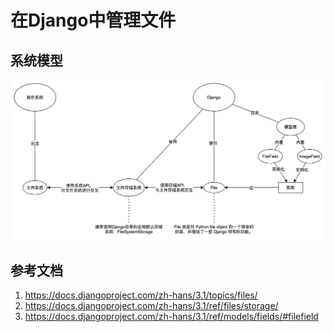 # 在Django中管理文件

## 系统模型
![managing_files+django_file_model](https://raw.githubusercontent.com/loli0con/picgo/master/images/managing_files%2Bdjango_file_model.png%2B2021-03-03-15-39-40)

## 参考文档
1. https://docs.djangoproject.com/zh-hans/3.1/topics/files/
2. https://docs.djangoproject.com/zh-hans/3.1/ref/files/storage/
3. https://docs.djangoproject.com/zh-hans/3.1/ref/models/fields/#filefield